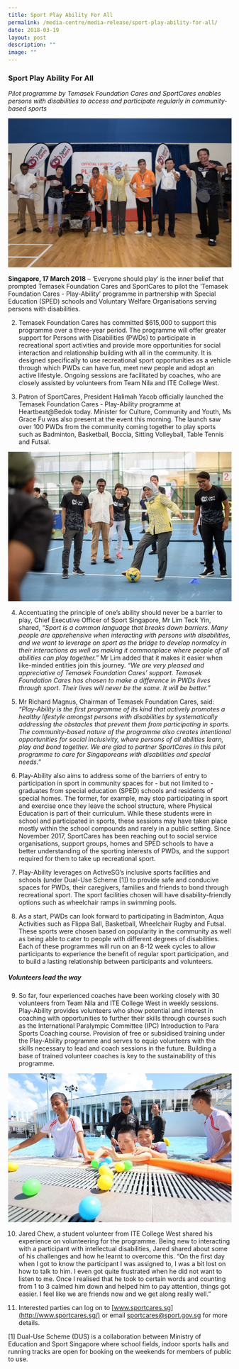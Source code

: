 ```yaml
---
title: Sport Play Ability For All
permalink: /media-centre/media-release/sport-play-ability-for-all/
date: 2018-03-19
layout: post
description: ""
image: ""
---
```

### **Sport Play Ability For All**

_Pilot programme by Temasek Foundation Cares and SportCares enables persons with disabilities to access and participate regularly in community-based sports_

![](/images/Media%20Centre/Media%20Release/2018/March/President%20officially%20launching%20the%20Teamsek%20Foundation.jpeg)

**Singapore, 17 March 2018** – ‘Everyone should play’ is the inner belief that prompted Temasek Foundation Cares and SportCares to pilot the ‘Temasek Foundation Cares - Play-Ability’ programme in partnership with Special Education (SPED) schools and Voluntary Welfare Organisations serving persons with disabilities.

2. Temasek Foundation Cares has committed $615,000 to support this programme over a three-year period. The programme will offer greater support for Persons with Disabilities (PWDs) to participate in recreational sport activities and provide more opportunities for social interaction and relationship building with all in the community. It is designed specifically to use recreational sport opportunities as a vehicle through which PWDs can have fun, meet new people and adopt an active lifestyle. Ongoing sessions are facilitated by coaches, who are closely assisted by volunteers from Team Nila and ITE College West.

3. Patron of SportCares, President Halimah Yacob officially launched the Temasek Foundation Cares - Play-Ability programme at Heartbeat@Bedok today. Minister for Culture, Community and Youth, Ms Grace Fu was also present at the event this morning. The launch saw over 100 PWDs from the community coming together to play sports such as Badminton, Basketball, Boccia, Sitting Volleyball, Table Tennis and Futsal.

![](/images/Media%20Centre/Media%20Release/2018/March/President%20Halimah%20Yacob%20making%20a%20penalty%20kick%20at%20the%20Teamsek%20Foundation.jpeg)

4. Accentuating the principle of one’s ability should never be a barrier to play, Chief Executive Officer of Sport Singapore, Mr Lim Teck Yin, shared, “_Sport is a common language that breaks down barriers. Many people are apprehensive when interacting with persons with disabilities, and we want to leverage on sport as the bridge to develop normalcy in their interactions as well as making it commonplace where people of all abilities can play together.”_ Mr Lim added that it makes it easier when like-minded entities join this journey. _“We are very pleased and appreciative of Temasek Foundation Cares’ support. Temasek Foundation Cares has chosen to make a difference in PWDs lives through sport. Their lives will never be the same. It will be better.”_

5. Mr Richard Magnus, Chairman of Temasek Foundation Cares, said: _“Play-Ability is the first programme of its kind that actively promotes a healthy lifestyle amongst persons with disabilities by systematically addressing the obstacles that prevent them from participating in sports. The community-based nature of the programme also creates intentional opportunities for social inclusivity, where persons of all abilities learn, play and bond together. We are glad to partner SportCares in this pilot programme to care for Singaporeans with disabilities and special needs.”_

6. Play-Ability also aims to address some of the barriers of entry to participation in sport in community spaces for - but not limited to - graduates from special education (SPED) schools and residents of special homes. The former, for example, may stop participating in sport and exercise once they leave the school structure, where Physical Education is part of their curriculum. While these students were in school and participated in sports, these sessions may have taken place mostly within the school compounds and rarely in a public setting. Since November 2017, SportCares has been reaching out to social service organisations, support groups, homes and SPED schools to have a better understanding of the sporting interests of PWDs, and the support required for them to take up recreational sport.

7. Play-Ability leverages on ActiveSG’s inclusive sports facilities and schools (under Dual-Use Scheme [1]) to provide safe and conducive spaces for PWDs, their caregivers, families and friends to bond through recreational sport. The sport facilities chosen will have disability-friendly options such as wheelchair ramps in swimming pools.

8. As a start, PWDs can look forward to participating in Badminton, Aqua Activities such as Flippa Ball, Basketball, Wheelchair Rugby and Futsal. These sports were chosen based on popularity in the community as well as being able to cater to people with different degrees of disabilities. Each of these programmes will run on an 8-12 week cycles to allow participants to experience the benefit of regular sport participation, and to build a lasting relationship between participants and volunteers.

##### **Volunteers lead the way**

9. So far, four experienced coaches have been working closely with 30 volunteers from Team Nila and ITE College West in weekly sessions. Play-Ability provides volunteers who show potential and interest in coaching with opportunities to further their skills through courses such as the International Paralympic Committee (IPC) Introduction to Para Sports Coaching course. Provision of free or subsidised training under the Play-Ability programme and serves to equip volunteers with the skills necessary to lead and coach sessions in the future. Building a base of trained volunteer coaches is key to the sustainability of this programme.

![](/images/Media%20Centre/Media%20Release/2018/March/PLAYABILITY%20photo_web.jpeg)

10. Jared Chew, a student volunteer from ITE College West shared his experience on volunteering for the programme. Being new to interacting with a participant with intellectual disabilities, Jared shared about some of his challenges and how he learnt to overcome this. “On the first day when I got to know the participant I was assigned to, I was a bit lost on how to talk to him. I even got quite frustrated when he did not want to listen to me. Once I realised that he took to certain words and counting from 1 to 3 calmed him down and helped him to pay attention, things got easier. I feel like we are friends now and we get along really well.”  

11. Interested parties can log on to [www.sportcares.sg](http://www.sportcares.sg/) or email [sportcares@sport.gov.sg](mailto:sportcares@sport.gov.sg) for more details.

[1] Dual-Use Scheme (DUS) is a collaboration between Ministry of Education and Sport Singapore where school fields, indoor sports halls and running tracks are open for booking on the weekends for members of public to use.